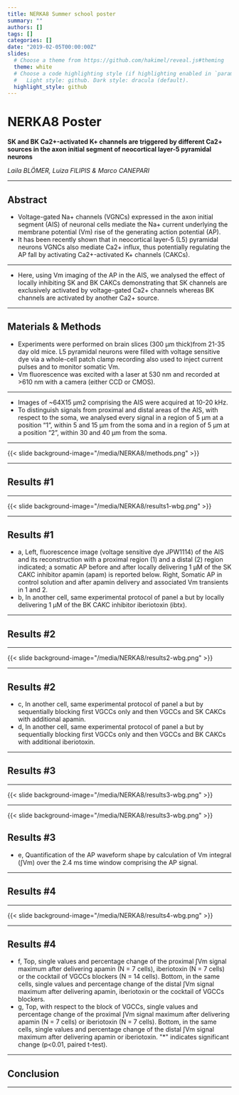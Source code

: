 ```yaml
---
title: NERKA8 Summer school poster
summary: ""
authors: []
tags: []
categories: []
date: "2019-02-05T00:00:00Z"
slides:
  # Choose a theme from https://github.com/hakimel/reveal.js#theming
  theme: white
  # Choose a code highlighting style (if highlighting enabled in `params.toml`)
  #   Light style: github. Dark style: dracula (default).
  highlight_style: github
---
```


# NERKA8 Poster
**SK and BK Ca2+-activated K+ channels are triggered by different Ca2+ sources in the axon initial segment of neocortical layer-5 pyramidal neurons** 

*Laila BLÖMER, Luiza FILIPIS & Marco CANEPARI*

---

## Abstract
- Voltage-gated Na+ channels (VGNCs) expressed in the axon initial segment (AIS) of neuronal cells mediate the Na+ current underlying the membrane potential (Vm) rise of the generating action potential (AP). 
- It has been recently shown that in neocortical  layer-5 (L5) pyramidal neurons VGNCs also mediate Ca2+ influx, thus potentially regulating the AP fall by activating Ca2+-activated K+ channels (CAKCs). 

--- 

- Here, using Vm imaging of the AP in the AIS, we analysed the effect of locally inhibiting SK and BK CAKCs demonstrating that SK channels are exclusively activated by voltage-gated Ca2+ channels whereas BK channels are activated by another Ca2+ source.       

---

## Materials & Methods

- Experiments were performed on brain slices (300  µm thick)from 21-35 day old mice. L5 pyramidal neurons were filled with voltage sensitive dye via a whole-cell patch clamp recording also used to inject current pulses and to monitor somatic Vm.
- Vm fluorescence was excited with a laser at 530 nm and recorded at >610 nm with a camera (either CCD or CMOS).

---

- Images of ~64X15 µm2 comprising the AIS were acquired at 10-20 kHz.  
- To distinguish signals from proximal and distal areas of the AIS, with respect to the soma, we  analysed every signal in a region of 5 µm at a position “1”, within 5 and 15 µm from the soma and in a region of 5 µm at a position “2”, within 30 and 40 µm from the soma.

---

{{< slide background-image="/media/NERKA8/methods.png" >}}

---

## Results #1

---

{{< slide background-image="/media/NERKA8/results1-wbg.png" >}}

---
## Results #1

- a, Left, fluorescence image (voltage sensitive dye JPW1114) of the AIS and its reconstruction with a proximal region (1) and a distal (2) region indicated; a somatic AP before and after locally delivering 1 µM of the SK CAKC inhibitor apamin (apam) is reported below.  Right, Somatic AP in control solution and after apamin delivery and associated Vm transients in 1 and 2. 
- b, In another cell, same experimental protocol of panel a but by locally delivering 1 µM of the BK CAKC inhibitor iberiotoxin (ibtx). 

---

## Results #2

---

{{< slide background-image="/media/NERKA8/results2-wbg.png" >}}

---
## Results #2

- c, In another cell, same experimental protocol of panel a but by sequentially blocking first VGCCs only and then VGCCs and SK CAKCs with additional apamin. 
- d, In another cell, same experimental protocol of panel a but by sequentially blocking first VGCCs only and then VGCCs and BK CAKCs with additional iberiotoxin.


---

## Results #3

---

{{< slide background-image="/media/NERKA8/results3-wbg.png" >}}

---

{{< slide background-image="/media/NERKA8/results3-wbg.png" >}}

## Results #3
- e, Quantification of the AP waveform shape by calculation of Vm integral (∫Vm) over the 2.4 ms time window comprising the AP signal.


---

## Results #4

---

{{< slide background-image="/media/NERKA8/results4-wbg.png" >}}

---
## Results #4


- f, Top, single values and percentage change of the proximal  ∫Vm signal maximum after delivering apamin (N = 7 cells), iberiotoxin (N = 7 cells) or the cocktail of VGCCs blockers (N = 14 cells). Bottom, in the same cells, single values and percentage change of the distal ∫Vm signal maximum after delivering apamin, iberiotoxin or the cocktail of VGCCs blockers. 
- g, Top, with respect to the block of VGCCs, single values and percentage change of the proximal  ∫Vm signal maximum after delivering apamin (N = 7 cells) or iberiotoxin (N = 7 cells). Bottom, in the same cells, single values and percentage change of the distal ∫Vm signal maximum after delivering apamin or iberiotoxin. "*" indicates significant change (p<0.01, paired t-test).

---

## Conclusion


---
